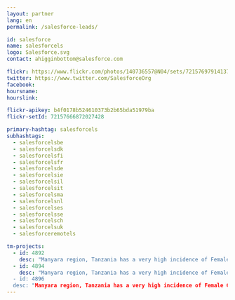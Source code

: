 ```yaml
---
layout: partner
lang: en
permalink: /salesforce-leads/

id: salesforce
name: salesforcels
logo: Salesforce.svg
contact: ahigginbottom@salesforce.com

flickr: https://www.flickr.com/photos/140736557@N04/sets/72157697914137314/
twitter: https://www.twitter.com/SalesforceOrg
facebook:
hoursname:
hourslink:

flickr-apikey: b4f0178b524610373b2b65bda51979ba
flickr-setId: 72157666872027428

primary-hashtag: salesforcels
subhashtags:
  - salesforcelsbe
  - salesforcelsdk
  - salesforcelsfi
  - salesforcelsfr
  - salesforcelsde
  - salesforcelsie
  - salesforcelsil
  - salesforcelsit
  - salesforcelsma
  - salesforcelsnl
  - salesforcelses
  - salesforcelsse
  - salesforcelsch
  - salesforcelsuk
  - salesforceremotels

tm-projects:
  - id: 4892
    desc: "Manyara region, Tanzania has a very high incidence of Female Genital Mutilation, extreme poverty, early marriage and Gender Based Violence. NGOs on the ground need better maps to facilitate their outreach work and protect girls at risk of FGM. The Missing Maps project aims to map the most vulnerable places in the world (affected by humanitarian crises: disease epidemics, conflict, natural disasters, poverty, environmental crises). Building on HOT's disaster preparedness projects, the Missing Maps tasks facilitate pre-emptive mapping of priority countries to better facilitate disaster response, medical activities and resource allocation when crises occur. Thank you very much for mapping #missingmaps #salesforce #salesforceleads !"
  - id: 4894
    desc: "Manyara region, Tanzania has a very high incidence of Female Genital Mutilation, extreme poverty, early marriage and Gender Based Violence. NGOs on the ground need better maps to facilitate their outreach work and protect girls at risk of FGM. The Missing Maps project aims to map the most vulnerable places in the world (affected by humanitarian crises: disease epidemics, conflict, natural disasters, poverty, environmental crises). Building on HOT's disaster preparedness projects, the Missing Maps tasks facilitate pre-emptive mapping of priority countries to better facilitate disaster response, medical activities and resource allocation when crises occur. Thank you very much for mapping #missingmaps #salesforce #salesforceleads !
  - id: 4896
  desc: "Manyara region, Tanzania has a very high incidence of Female Genital Mutilation, extreme poverty, early marriage and Gender Based Violence. NGOs on the ground need better maps  to facilitate their outreach work and protect girls at risk of FGM. The Missing Maps project aims to map the most vulnerable places in the world (affected by humanitarian crises: disease epidemics, conflict, natural disasters, poverty, environmental crises). Building on HOT's disaster preparedness projects, the Missing Maps tasks facilitate pre-emptive mapping of priority countries to better facilitate disaster response, medical activities and resource allocation when crises occur. Thank you very much for mapping  #missingmaps #salesforce #salesforceleads !"
---
```

